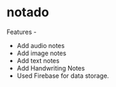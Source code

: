 # notado
Features - 
- Add audio notes
- Add image notes
- Add text notes
- Add Handwriting Notes
- Used Firebase for data storage.
